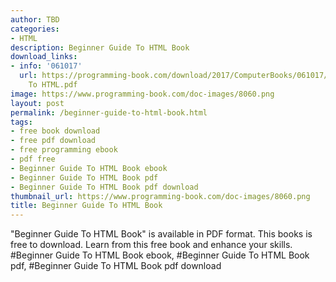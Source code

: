 ```yaml
---
author: TBD
categories:
- HTML
description: Beginner Guide To HTML Book
download_links:
- info: '061017'
  url: https://programming-book.com/download/2017/ComputerBooks/061017/Beginner Guide
    To HTML.pdf
image: https://www.programming-book.com/doc-images/8060.png
layout: post
permalink: /beginner-guide-to-html-book.html
tags:
- free book download
- free pdf download
- free programming ebook
- pdf free
- Beginner Guide To HTML Book ebook
- Beginner Guide To HTML Book pdf
- Beginner Guide To HTML Book pdf download
thumbnail_url: https://www.programming-book.com/doc-images/8060.png
title: Beginner Guide To HTML Book
---
```


 
<div class="item-desc text-justify">
  "Beginner Guide To HTML Book" is available in PDF format. This books is free to download. Learn from this free book and enhance your skills.
  <br>
  #Beginner Guide To HTML Book ebook, #Beginner Guide To HTML Book pdf, #Beginner Guide To HTML Book pdf download
</div>